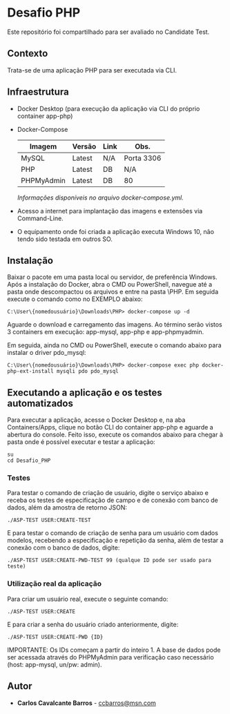 # Desafio PHP

Este repositório foi compartilhado para ser avaliado no Candidate Test.


## Contexto

Trata-se de uma aplicação PHP para ser executada via CLI.


## Infraestrutura

- Docker Desktop (para execução da aplicação via CLI do próprio container app-php)

- Docker-Compose

    Imagem     | Versão | Link | Obs.
    ---------- | ------ | ---- | ----
    MySQL      | Latest | N/A  | Porta 3306
    PHP        | Latest | DB   | N/A
    PHPMyAdmin | Latest | DB   | 80

    *Informações disponíveis no arquivo docker-compose.yml.*

- Acesso a internet para implantação das imagens e extensões via Command-Line.

- O equipamento onde foi criada a aplicação executa Windows 10, não tendo sido testada em outros SO.

## Instalação

Baixar o pacote em uma pasta local ou servidor, de preferência Windows. Após a instalação do Docker, abra o CMD ou PowerShell, navegue até a pasta onde descompactou os arquivos e entre na pasta \PHP. Em seguida execute o comando como no EXEMPLO abaixo:

```
C:\User\{nomedousuário}\Downloads\PHP> docker-compose up -d
```

Aguarde o download e carregamento das imagens. Ao término serão vistos 3 containers em execução: app-mysql, app-php e app-phpmyadmin.

Em seguida, ainda no CMD ou PowerShell, execute o comando abaixo para instalar o driver pdo_mysql:

```
C:\User\{nomedousuário}\Downloads\PHP> docker-compose exec php docker-php-ext-install mysqli pdo pdo_mysql
```

## Executando a aplicação e os testes automatizados

Para executar a aplicação, acesse o Docker Desktop e, na aba Containers/Apps, clique no botão CLI do container app-php e aguarde a abertura do console. Feito isso, execute os comandos abaixo para chegar à pasta onde é possível executar e testar a aplicação:

```
su
cd Desafio_PHP
```

### Testes

Para testar o comando de criação de usuário, digite o serviço abaixo e receba os testes de especificação de campo e de conexão com banco de dados, além da amostra de retorno JSON:

```
./ASP-TEST USER:CREATE-TEST
```

E para testar o comando de criação de senha para um usuário com dados modelos, recebendo a especificação e repetição da senha, além de testar a conexão com o banco de dados, digite:

```
./ASP-TEST USER:CREATE-PWD-TEST 99 (qualque ID pode ser usado para teste)
```

### Utilização real da aplicação

Para criar um usuário real, execute o seguinte comando:

```
./ASP-TEST USER:CREATE
```

E para criar a senha do usuário criado anteriormente, digite:

```
./ASP-TEST USER:CREATE-PWD {ID}
```

IMPORTANTE: Os IDs começam a partir do inteiro 1. A base de dados pode ser acessada através do PHPMyAdmin para verificação caso necessário (host: app-mysql, un/pw: admin).

## Autor

* **Carlos Cavalcante Barros** - ccbarros@msn.com
